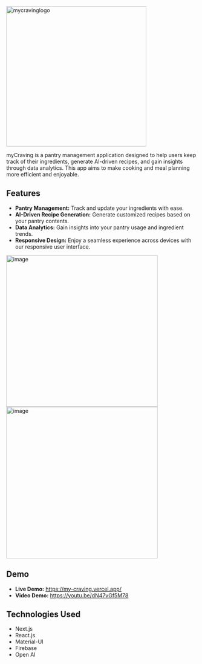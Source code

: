 <img width="370" alt="mycravinglogo" src="https://github.com/user-attachments/assets/13c281e4-d5de-43d9-b654-1ee8cb655a78">

myCraving is a pantry management application designed to help users keep track of their ingredients, generate AI-driven recipes, and gain insights through data analytics. This app aims to make cooking and meal planning more efficient and enjoyable.

## Features

- **Pantry Management:** Track and update your ingredients with ease.
- **AI-Driven Recipe Generation:** Generate customized recipes based on your pantry contents.
- **Data Analytics:** Gain insights into your pantry usage and ingredient trends.
- **Responsive Design:** Enjoy a seamless experience across devices with our responsive user interface.

<img width="400" alt="image" src="https://github.com/user-attachments/assets/d67d264b-a8d6-460d-b081-142739f0e864">
<img width="400" alt="image" src="https://github.com/user-attachments/assets/2cf5bb78-c716-4eba-bc83-b4832dd626e2">

## Demo
- **Live Demo:** https://my-craving.vercel.app/
- **Video Demo:** https://youtu.be/dN47vGf5M78

## Technologies Used
- Next.js
- React.js
- Material-UI
- Firebase
- Open AI


